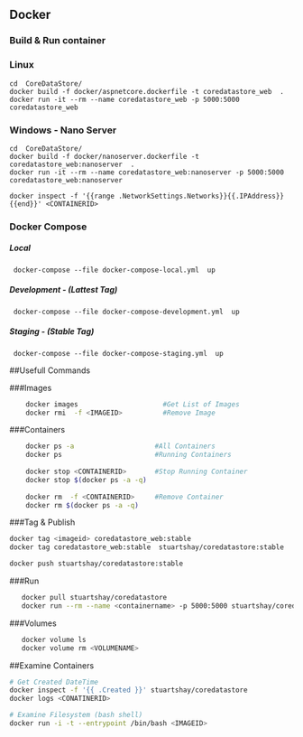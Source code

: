 ## Docker 

### Build & Run container

### Linux

````
cd  CoreDataStore/
docker build -f docker/aspnetcore.dockerfile -t coredatastore_web  .
docker run -it --rm --name coredatastore_web -p 5000:5000 coredatastore_web
````

### Windows - Nano Server 

````
cd  CoreDataStore/
docker build -f docker/nanoserver.dockerfile -t coredatastore_web:nanoserver  .
docker run -it --rm --name coredatastore_web:nanoserver -p 5000:5000 coredatastore_web:nanoserver

docker inspect -f '{{range .NetworkSettings.Networks}}{{.IPAddress}}{{end}}' <CONTAINERID> 
````

### Docker Compose

##### Local 

````
 docker-compose --file docker-compose-local.yml  up
````

##### Development - (Lattest Tag)
````
 docker-compose --file docker-compose-development.yml  up
````

##### Staging - (Stable Tag)
````
 docker-compose --file docker-compose-staging.yml  up
````

##Usefull Commands 

###Images 

```bash 
    docker images                     #Get List of Images
    docker rmi  -f <IMAGEID>          #Remove Image 
```

###Containers 

```bash 
    docker ps -a                    #All Containers
    docker ps                       #Running Containers 
   
    docker stop <CONTAINERID>       #Stop Running Container
    docker stop $(docker ps -a -q)
   
    docker rm  -f <CONTAINERID>     #Remove Container
    docker rm $(docker ps -a -q)
```

###Tag & Publish

```bash 
docker tag <imageid> coredatastore_web:stable
docker tag coredatastore_web:stable  stuartshay/coredatastore:stable

docker push stuartshay/coredatastore:stable
```

###Run 

```bash 
   docker pull stuartshay/coredatastore
   docker run --rm --name <containername> -p 5000:5000 stuartshay/coredatastore
```

###Volumes 

```bash 
   docker volume ls
   docker volume rm <VOLUMENAME>
```

##Examine Containers

```bash 
# Get Created DateTime  
docker inspect -f '{{ .Created }}' stuartshay/coredatastore
docker logs <CONATINERID>
```

```bash 
# Examine Filesystem (bash shell)
docker run -i -t --entrypoint /bin/bash <IMAGEID>  
```